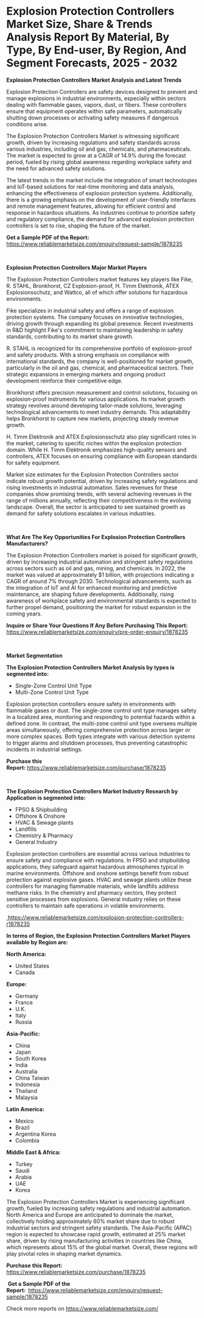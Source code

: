 <p><h1>Explosion Protection Controllers Market Size, Share & Trends Analysis Report By Material, By Type, By End-user, By Region, And Segment Forecasts, 2025 - 2032</h1></p><p><strong>Explosion Protection Controllers Market Analysis and Latest Trends</strong></p>
<p><p>Explosion Protection Controllers are safety devices designed to prevent and manage explosions in industrial environments, especially within sectors dealing with flammable gases, vapors, dust, or fibers. These controllers ensure that equipment operates within safe parameters, automatically shutting down processes or activating safety measures if dangerous conditions arise.</p><p>The Explosion Protection Controllers Market is witnessing significant growth, driven by increasing regulations and safety standards across various industries, including oil and gas, chemicals, and pharmaceuticals. The market is expected to grow at a CAGR of 14.9% during the forecast period, fueled by rising global awareness regarding workplace safety and the need for advanced safety solutions. </p><p>The latest trends in the market include the integration of smart technologies and IoT-based solutions for real-time monitoring and data analysis, enhancing the effectiveness of explosion protection systems. Additionally, there is a growing emphasis on the development of user-friendly interfaces and remote management features, allowing for efficient control and response in hazardous situations. As industries continue to prioritize safety and regulatory compliance, the demand for advanced explosion protection controllers is set to rise, shaping the future of the market.</p></p>
<p><strong>Get a Sample PDF of the Report:&nbsp;</strong> <a href="https://www.reliablemarketsize.com/enquiry/request-sample/1878235?utm_campaign=2457&utm_medium=2&utm_source=Github&utm_content=ia&utm_term=28022025&utm_id=explosion-protection-controllers">https://www.reliablemarketsize.com/enquiry/request-sample/1878235</a></p>
<p>&nbsp;</p>
<p><strong>Explosion Protection Controllers Major Market Players</strong></p>
<p><p>The Explosion Protection Controllers market features key players like Fike, R. STAHL, Bronkhorst, CZ Explosion-proof, H. Timm Elektronik, ATEX Explosionsschutz, and Wattco, all of which offer solutions for hazardous environments.</p><p>Fike specializes in industrial safety and offers a range of explosion protection systems. The company focuses on innovative technologies, driving growth through expanding its global presence. Recent investments in R&D highlight Fike's commitment to maintaining leadership in safety standards, contributing to its market share growth.</p><p>R. STAHL is recognized for its comprehensive portfolio of explosion-proof and safety products. With a strong emphasis on compliance with international standards, the company is well-positioned for market growth, particularly in the oil and gas, chemical, and pharmaceutical sectors. Their strategic expansions in emerging markets and ongoing product development reinforce their competitive edge.</p><p>Bronkhorst offers precision measurement and control solutions, focusing on explosion-proof instruments for various applications. Its market growth strategy revolves around developing tailor-made solutions, leveraging technological advancements to meet industry demands. This adaptability helps Bronkhorst to capture new markets, projecting steady revenue growth.</p><p>H. Timm Elektronik and ATEX Explosionsschutz also play significant roles in the market, catering to specific niches within the explosion protection domain. While H. Timm Elektronik emphasizes high-quality sensors and controllers, ATEX focuses on ensuring compliance with European standards for safety equipment.</p><p>Market size estimates for the Explosion Protection Controllers sector indicate robust growth potential, driven by increasing safety regulations and rising investments in industrial automation. Sales revenues for these companies show promising trends, with several achieving revenues in the range of millions annually, reflecting their competitiveness in the evolving landscape. Overall, the sector is anticipated to see sustained growth as demand for safety solutions escalates in various industries.</p></p>
<p>&nbsp;</p>
<p><strong>What Are The Key Opportunities For Explosion Protection Controllers Manufacturers?</strong></p>
<p><p>The Explosion Protection Controllers market is poised for significant growth, driven by increasing industrial automation and stringent safety regulations across sectors such as oil and gas, mining, and chemicals. In 2022, the market was valued at approximately $1 billion, with projections indicating a CAGR of around 7% through 2030. Technological advancements, such as the integration of IoT and AI for enhanced monitoring and predictive maintenance, are shaping future developments. Additionally, rising awareness of workplace safety and environmental standards is expected to further propel demand, positioning the market for robust expansion in the coming years.</p></p>
<p><strong>Inquire or Share Your Questions If Any Before Purchasing This Report:</strong> <a href="https://www.reliablemarketsize.com/enquiry/pre-order-enquiry/1878235?utm_campaign=2457&utm_medium=2&utm_source=Github&utm_content=ia&utm_term=28022025&utm_id=explosion-protection-controllers">https://www.reliablemarketsize.com/enquiry/pre-order-enquiry/1878235</a></p>
<p>&nbsp;</p>
<p><strong>Market Segmentation</strong></p>
<p><strong>The Explosion Protection Controllers Market Analysis by types is segmented into:</strong></p>
<p><ul><li>Single-Zone Control Unit Type</li><li>Multi-Zone Control Unit Type</li></ul></p>
<p><p>Explosion protection controllers ensure safety in environments with flammable gases or dust. The single-zone control unit type manages safety in a localized area, monitoring and responding to potential hazards within a defined zone. In contrast, the multi-zone control unit type oversees multiple areas simultaneously, offering comprehensive protection across larger or more complex spaces. Both types integrate with various detection systems to trigger alarms and shutdown processes, thus preventing catastrophic incidents in industrial settings.</p></p>
<p><strong>Purchase this Report:&nbsp;</strong><a href="https://www.reliablemarketsize.com/purchase/1878235?utm_campaign=2457&utm_medium=2&utm_source=Github&utm_content=ia&utm_term=28022025&utm_id=explosion-protection-controllers">https://www.reliablemarketsize.com/purchase/1878235</a></p>
<p>&nbsp;</p>
<p><strong>The Explosion Protection Controllers Market Industry Research by Application is segmented into:</strong></p>
<p><ul><li>FPSO & Shipbuilding</li><li>Offshore & Onshore</li><li>HVAC & Sewage plants</li><li>Landfills</li><li>Chemistry & Pharmacy</li><li>General Industry</li></ul></p>
<p><p>Explosion protection controllers are essential across various industries to ensure safety and compliance with regulations. In FPSO and shipbuilding applications, they safeguard against hazardous atmospheres typical in marine environments. Offshore and onshore settings benefit from robust protection against explosive gases. HVAC and sewage plants utilize these controllers for managing flammable materials, while landfills address methane risks. In the chemistry and pharmacy sectors, they protect sensitive processes from explosions. General industry relies on these controllers to maintain safe operations in volatile environments.</p></p>
<p><a href="https://www.reliablemarketsize.com/explosion-protection-controllers-r1878235?utm_campaign=2457&utm_medium=2&utm_source=Github&utm_content=ia&utm_term=28022025&utm_id=explosion-protection-controllers">&nbsp;https://www.reliablemarketsize.com/explosion-protection-controllers-r1878235</a></p>
<p><strong>In terms of Region, the Explosion Protection Controllers Market Players available by Region are:</strong></p>
<p>
    <p> <strong> North America: </strong>
        <ul>
            <li>United States</li>
            <li>Canada</li>
        </ul>
        </p> 
    <p> <strong> Europe: </strong>
        <ul>
            <li>Germany</li>
            <li>France</li>
            <li>U.K.</li>
            <li>Italy</li>
            <li>Russia</li>
        </ul>
        </p> 
    <p> <strong> Asia-Pacific: </strong>
        <ul>
            <li>China</li>
            <li>Japan</li>
            <li>South Korea</li>
            <li>India</li>
            <li>Australia</li>
            <li>China Taiwan</li>
            <li>Indonesia</li>
            <li>Thailand</li>
            <li>Malaysia</li>
        </ul>
        </p> 
    <p> <strong> Latin America: </strong>
        <ul>
            <li>Mexico</li>
            <li>Brazil</li>
            <li>Argentina Korea</li>
            <li>Colombia</li>
        </ul>
        </p> 
    <p> <strong> Middle East & Africa: </strong>
        <ul>
            <li>Turkey</li>
            <li>Saudi</li>
            <li>Arabia</li>
            <li>UAE</li>
            <li>Korea</li>
        </ul>
    </p>
    </p>
<p><p>The Explosion Protection Controllers Market is experiencing significant growth, fueled by increasing safety regulations and industrial automation. North America and Europe are anticipated to dominate the market, collectively holding approximately 60% market share due to robust industrial sectors and stringent safety standards. The Asia-Pacific (APAC) region is expected to showcase rapid growth, estimated at 25% market share, driven by rising manufacturing activities in countries like China, which represents about 15% of the global market. Overall, these regions will play pivotal roles in shaping market dynamics.</p></p>
<p><strong>Purchase this Report: </strong><a href="https://www.reliablemarketsize.com/purchase/1878235?utm_campaign=2457&utm_medium=2&utm_source=Github&utm_content=ia&utm_term=28022025&utm_id=explosion-protection-controllers">https://www.reliablemarketsize.com/purchase/1878235</a></p>
<p>&nbsp;<strong>Get a Sample PDF of the Report:&nbsp;&nbsp;</strong><a href="https://www.reliablemarketsize.com/enquiry/request-sample/1878235?utm_campaign=2457&utm_medium=2&utm_source=Github&utm_content=ia&utm_term=28022025&utm_id=explosion-protection-controllers">https://www.reliablemarketsize.com/enquiry/request-sample/1878235</a></p>
<p><strong></strong></p>
<p>Check more reports on <a href="https://www.reliablemarketsize.com/?utm_campaign=2457&utm_medium=2&utm_source=Github&utm_content=ia&utm_term=28022025&utm_id=explosion-protection-controllers">https://www.reliablemarketsize.com/</a></p>